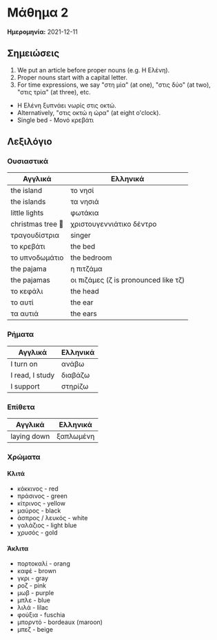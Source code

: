 # Μάθημα 2

**Ημερομηνία:** 2021-12-11

## Σημειώσεις

1. We put an article before proper nouns (e.g. Η Ελένη).
2. Proper nouns start with a capital letter.
3. For time expressions, we say "στη μία" (at one), "στις δύο" (at two), "στις τρία" (at three), etc.
  * Η Ελένη ξυπνάει νωρίς στις οκτώ.
  * Alternatively, "στις οκτώ η ώρα" (at eight o'clock).
* Single bed - Μονό κρεβάτι

## Λεξιλόγιο

### Ουσιαστικά

|Αγγλικά|Ελληνικά|
|-------|--------|
|the island|το νησί|
|the islands|τα νησιά|
|little lights|φωτάκια|
|christmas tree 🎄|χριστουγεννιάτικο δέντρο|
|τραγουδίστρια|singer|
|το κρεβάτι|the bed|
|το υπνοδωμάτιο|the bedroom|
|the pajama|η πιτζάμα|
|the pajamas|οι πιζάμες (ζ is pronounced like τζ)|
|το κεφάλι|the head|
|το αυτί|the ear|
|τα αυτιά|the ears|

### Ρήματα

|Αγγλικά|Ελληνικά|
|-------|--------|
|I turn on|ανάβω|
|I read, I study|διαβάζω|
|I support|στηρίζω|

### Επίθετα

|Αγγλικά|Ελληνικά|
|-------|--------|
|laying down|ξαπλωμένη|

### Χρώματα

#### Κλιτά

* κόκκινος - red
* πράσινος - green
* κίτρινος - yellow
* μαύρος - black
* άσπρος / λευκός - white
* γαλάζιος - light blue
* χρυσός - gold

#### Άκλιτα

* πορτοκαλί - orang
* καφέ - brown
* γκρι - gray
* ροζ - pink
* μωβ - purple
* μπλε - blue
* λιλά - lilac
* φούξια - fuschia
* μπορντό - bordeaux (maroon)
* μπεζ - beige
